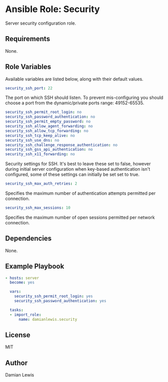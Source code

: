 # Ansible Role: Security
Server security configuration role.

## Requirements
None.

## Role Variables
Available variables are listed below, along with their default values.

```yaml
security_ssh_port: 22
```
The port on which SSH should listen. To prevent mis-configuring you should choose a port from the dynamic/private ports range: 49152-65535.

```yaml
security_ssh_permit_root_login: no
security_ssh_password_authentication: no
security_ssh_permit_empty_password: no
security_ssh_allow_agent_forwarding: no
security_ssh_allow_tcp_forwarding: no
security_ssh_tcp_keep_alive: no
security_ssh_use_dns: no
security_ssh_challenge_response_authentication: no
security_ssh_gss_api_authentication: no
security_ssh_x11_forwarding: no
```
Security settings for SSH. It's best to leave these set to false, however during initial server configuration when key-based authentication isn't configured, some of these settings can initially be set set to true.

```yaml
security_ssh_max_auth_retries: 2
```
Specifies the maximum number of authentication attempts permitted per connection.

```yaml
security_ssh_max_sessions: 10
```
Specifies the maximum number of open sessions permitted per network connection.

## Dependencies
None.

## Example Playbook
```yaml
- hosts: server
  become: yes

  vars:
    security_ssh_permit_root_login: yes
    security_ssh_password_authentication: yes

  tasks:
  - import_role:
      name: damianlewis.security
```

## License
MIT

## Author
Damian Lewis